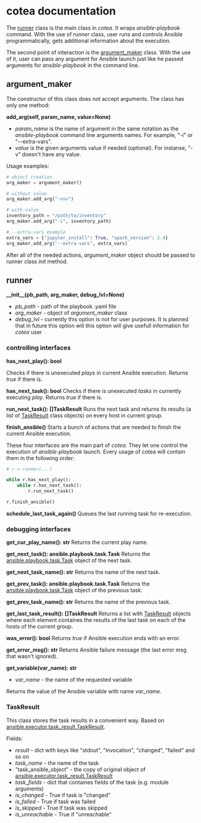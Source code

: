 # cotea documentation

The [runner](https://github.com/ispras/cotea/blob/main/src/runner.py#L29) class is the main class in *cotea*. It wraps *ansible-playbook* command. With the use of *runner* class, user runs and controls Ansible programmatically, gets additional information about the execution.

The second point of interaction is the [argument_maker](https://github.com/ispras/cotea/blob/main/src/arguments_maker.py#L1) class. With the use of it, user can pass any argument for Ansible launch just like he passed arguments for *ansible-playbook* in the command line.

## argument_maker

The constructor of this class does not accept arguments. The class has only one method:

**add_arg(self, param_name, value=None)**
- *param_name* is the name of argument in the same notation as the *ansible-playbook* command line arguments names. For example, "-i" or "--extra-vars".
- *value* is the given arguments value if needed (optional). For instanse, "-v" doesn't have any value. 

Usage examples:
```python
# object creation
arg_maker = argument_maker()

# without value
arg_maker.add_arg("-vvv")

# with value
inventory_path = "/path/to/inventory"
arg_maker.add_arg("-i", inventory_path)

# --extra-vars example
extra_vars = {"jupyter_install": True, "spark_version": 2.4}
arg_maker.add_arg("--extra-vars", extra_vars)

```

After all of the needed actions, *argument_maker* object should be passed to runner class *init* method.


## runner

**\_\_init\_\_(pb_path, arg_maker, debug_lvl=None)**
- *pb_path* - path of the playbook .yaml file
- *arg_maker* - object of *argument_maker* class
- *debug_lvl* - currently this option is not for user purposes. It is planned that in future this option will this option will give usefull information for *cotea* user

### controlling interfaces

**has_next_play(): bool**

Checks if there is unexecuted *plays* in current Ansible execution. Returns *true* if there is.

**has_next_task(): bool**
Checks if there is unexecuted *tasks* in currently executing *play*. Returns *true* if there is.

**run_next_task(): []TaskResult**
Runs the next task and returns its results (a list of [TaskResult](https://github.com/ispras/cotea/blob/main/docs/cotea_docs.md#taskresult) class objects) on every host in current group. 

**finish_ansible()**
Starts a bunch of actions that are needed to finish the current Ansible execution.

These four interfaces are the main part of *cotea*. They let one control the execution of *ansible-playbook* launch. Every usage of cotea will contain them in the following order:
```python
# r = runner(...)

while r.has_next_play():
    while r.has_next_task():
        r.run_next_task()

r.finish_ansible()
```

**schedule_last_task_again()**
Queues the last running task for re-execution.

### debugging interfaces

**get_cur_play_name(): str**
Returns the current play name.

**get_next_task(): ansible.playbook.task.Task**
Returns the [ansible.playbook.task.Task](https://github.com/ansible/ansible/blob/devel/lib/ansible/playbook/task.py#L46) object of the next task.

**get_next_task_name(): str**
Returns the name of the next task.

**get_prev_task(): ansible.playbook.task.Task**
Returns the [ansible.playbook.task.Task](https://github.com/ansible/ansible/blob/devel/lib/ansible/playbook/task.py#L46) object of the previous task.

**get_prev_task_name(): str**
Returns the name of the previous task.

**get_last_task_result(): []TaskResult**
Returns a list with [TaskResult](https://github.com/ispras/cotea/blob/main/docs/cotea_docs.md#taskresult) objects where each element containes the results of the last task on each of the hosts of the current group.

**was_error(): bool**
Returns *true* if Ansible execution ends with an error.

**get_error_msg(): str**
Returns Ansible failure message (the last error msg that wasn't ignored).

**get_variable(var_name): str**
- *var_name* - the name of the requested variable

Returns the value of the Ansible variable with name *var_name*.


### TaskResult
This class stores the task results in a convenient way. Based on [ansible.executor.task_result.TaskResult](https://github.com/ansible/ansible/blob/devel/lib/ansible/executor/task_result.py#L25).

Fields:
- *result* - dict with keys like "stdout", "invocation", "changed", "failed" and so on
- *task_name* - the name of the task
- "task_ansible_object" - the copy of original object of [ansible.executor.task_result.TaskResult](https://github.com/ansible/ansible/blob/devel/lib/ansible/executor/task_result.py#L25)
- *task_fields* - dict that containes fields of the task (e.g. module arguments)
-  *is_changed* - True if task is "changed"
-  *is_failed* - True if task was failed
-  *is_skipped* - True if task was skipped
-  *is_unreachable* - True if "unreachable"